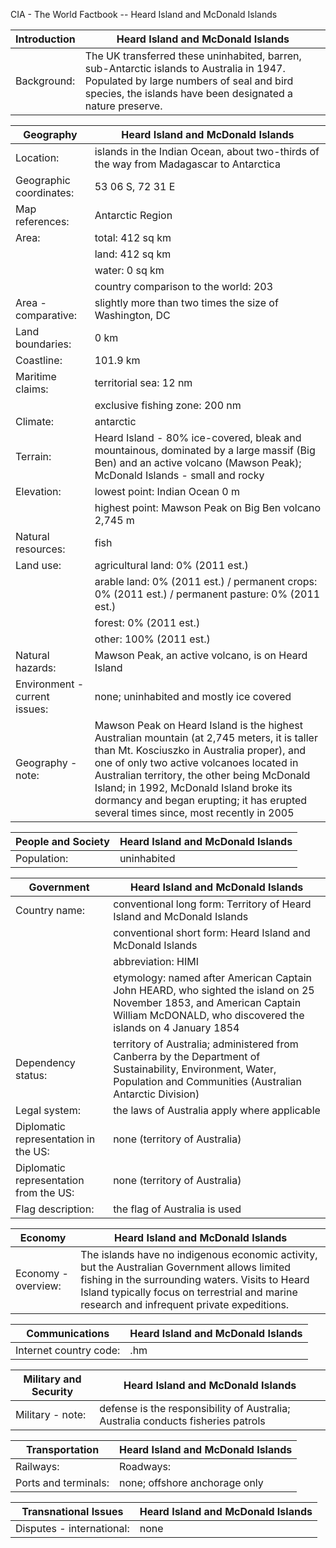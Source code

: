 CIA - The World Factbook -- Heard Island and McDonald Islands

| Introduction | Heard Island and McDonald Islands |
| --- | --- |
| Background: | The UK transferred these uninhabited, barren, sub-Antarctic islands to Australia in 1947. Populated by large numbers of seal and bird species, the islands have been designated a nature preserve. |

| Geography | Heard Island and McDonald Islands |
| --- | --- |
| Location: | islands in the Indian Ocean, about two-thirds of the way from Madagascar to Antarctica |
| Geographic coordinates: | 53 06 S, 72 31 E |
| Map references: | Antarctic Region |
| Area: | total: 412 sq km |
| | land: 412 sq km |
| | water: 0 sq km |
| | country comparison to the world: 203 |
| Area - comparative: | slightly more than two times the size of Washington, DC |
| Land boundaries: | 0 km |
| Coastline: | 101.9 km |
| Maritime claims: | territorial sea: 12 nm |
| | exclusive fishing zone: 200 nm |
| Climate: | antarctic |
| Terrain: | Heard Island - 80% ice-covered, bleak and mountainous, dominated by a large massif (Big Ben) and an active volcano (Mawson Peak); McDonald Islands - small and rocky |
| Elevation: | lowest point: Indian Ocean 0 m |
| | highest point: Mawson Peak on Big Ben volcano 2,745 m |
| Natural resources: | fish |
| Land use: | agricultural land: 0% (2011 est.) |
| | arable land: 0% (2011 est.) / permanent crops: 0% (2011 est.) / permanent pasture: 0% (2011 est.) |
| | forest: 0% (2011 est.) |
| | other: 100% (2011 est.) |
| Natural hazards: | Mawson Peak, an active volcano, is on Heard Island |
| Environment - current issues: | none; uninhabited and mostly ice covered |
| Geography - note: | Mawson Peak on Heard Island is the highest Australian mountain (at 2,745 meters, it is taller than Mt. Kosciuszko in Australia proper), and one of only two active volcanoes located in Australian territory, the other being McDonald Island; in 1992, McDonald Island broke its dormancy and began erupting; it has erupted several times since, most recently in 2005 |

| People and Society | Heard Island and McDonald Islands |
| --- | --- |
| Population: | uninhabited |

| Government | Heard Island and McDonald Islands |
| --- | --- |
| Country name: | conventional long form: Territory of Heard Island and McDonald Islands |
| | conventional short form: Heard Island and McDonald Islands |
| | abbreviation: HIMI |
| | etymology: named after American Captain John HEARD, who sighted the island on 25 November 1853, and American Captain William McDONALD, who discovered the islands on 4 January 1854 |
| Dependency status: | territory of Australia; administered from Canberra by the Department of Sustainability, Environment, Water, Population and Communities (Australian Antarctic Division) |
| Legal system: | the laws of Australia apply where applicable |
| Diplomatic representation in the US: | none (territory of Australia) |
| Diplomatic representation from the US: | none (territory of Australia) |
| Flag description: | the flag of Australia is used |

| Economy | Heard Island and McDonald Islands |
| --- | --- |
| Economy - overview: | The islands have no indigenous economic activity, but the Australian Government allows limited fishing in the surrounding waters. Visits to Heard Island typically focus on terrestrial and marine research and infrequent private expeditions. |

| Communications | Heard Island and McDonald Islands |
| --- | --- |
| Internet country code: | .hm |

| Military and Security | Heard Island and McDonald Islands |
| --- | --- |
| Military - note: | defense is the responsibility of Australia; Australia conducts fisheries patrols |

| Transportation | Heard Island and McDonald Islands |
| --- | --- |
| Railways: | Roadways: |
| Ports and terminals: | none; offshore anchorage only |

| Transnational Issues | Heard Island and McDonald Islands |
| --- | --- |
| Disputes - international: | none |
